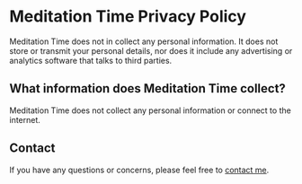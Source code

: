 # Meditation Time Privacy Policy

Meditation Time does not in collect any personal information. It does not store or transmit your personal details,
nor does it include any advertising or analytics software that talks to third parties.

## What information does Meditation Time collect?

Meditation Time does not collect any personal information or connect to the internet.

## Contact

If you have any questions or concerns, please feel free to [contact me](mailto:joe.halliwell@gmail.com).